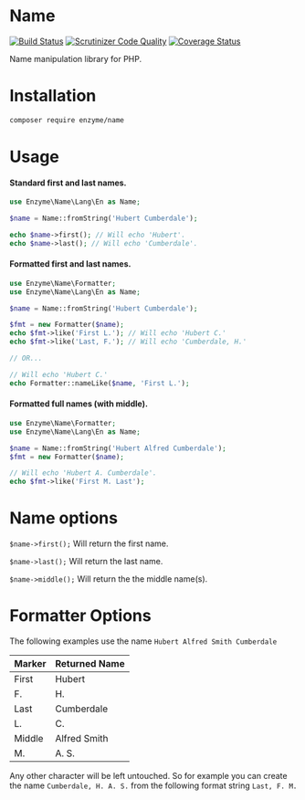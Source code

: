 # Name
[![Build Status](https://travis-ci.org/enzyme/name.svg?branch=master)](https://travis-ci.org/enzyme/name)
[![Scrutinizer Code Quality](https://scrutinizer-ci.com/g/enzyme/name/badges/quality-score.png?b=master)](https://scrutinizer-ci.com/g/enzyme/name/?branch=master)
[![Coverage Status](https://coveralls.io/repos/enzyme/name/badge.svg?branch=master&service=github)](https://coveralls.io/github/enzyme/name?branch=master)

Name manipulation library for PHP.

# Installation

```bash
composer require enzyme/name
```

# Usage

#### Standard first and last names.

```php
use Enzyme\Name\Lang\En as Name;

$name = Name::fromString('Hubert Cumberdale');

echo $name->first(); // Will echo 'Hubert'.
echo $name->last(); // Will echo 'Cumberdale'.
```

#### Formatted first and last names.

```php
use Enzyme\Name\Formatter;
use Enzyme\Name\Lang\En as Name;

$name = Name::fromString('Hubert Cumberdale');

$fmt = new Formatter($name);
echo $fmt->like('First L.'); // Will echo 'Hubert C.'
echo $fmt->like('Last, F.'); // Will echo 'Cumberdale, H.'

// OR...

// Will echo 'Hubert C.'
echo Formatter::nameLike($name, 'First L.');
```

#### Formatted full names (with middle).

```php
use Enzyme\Name\Formatter;
use Enzyme\Name\Lang\En as Name;

$name = Name::fromString('Hubert Alfred Cumberdale');
$fmt = new Formatter($name);

// Will echo 'Hubert A. Cumberdale'.
echo $fmt->like('First M. Last');
```

# Name options

`$name->first();` Will return the first name.

`$name->last();` Will return the last name.

`$name->middle();` Will return the the middle name(s).

# Formatter Options

The following examples use the name `Hubert Alfred Smith Cumberdale`

Marker | Returned Name
-------|--------------
First  | Hubert
F.     | H.
Last   | Cumberdale
L.     | C.
Middle | Alfred Smith
M.     | A. S.

Any other character will be left untouched. So for example you can create the name `Cumberdale, H. A. S.` from the following format string `Last, F. M.`

